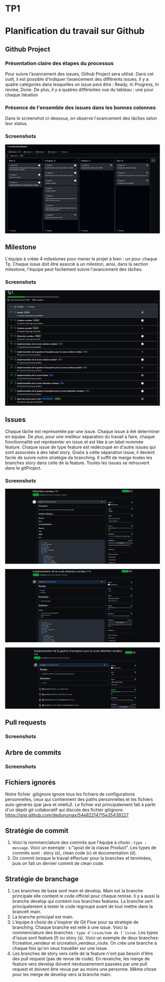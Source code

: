 # TP1

# Planification du travail sur Github

## Github Project
### Présentation claire des étapes du processus
Pour suivre l’avancement des issues, Github Project sera utilisé.
Dans cet outil, il est possible d’indiquer l’avancement des différents issues.
Il y a quatre catégories dans lesquelles
un issue peut être : Ready, In Progress, In review, Done.
De plus, il y a quatres différentes vue du tableau : une pour chaque itération

### Présence de l'ensemble des issues dans les bonnes colonnes
Dans le screenshot ci-dessous, on observe l'avancement des tâches selon leur status.

### Screenshots
<p align="center">
  <img src="./img/githubProject.jpg">
</p>


## Milestone
L'équipe à créée 4 milestones pour mener le projet à bien : un pour chaque Tp.
Chaque issue doit être associé à un mileston, ainsi, dans la section milestone, l'équipe peut facilement suivre l'avancement des tâches.
### Screenshots
<p align="center">
  <img src="./img/milestone.jpg">
</p>


## Issues
Chaque tâche est représentée par une issue. Chaque issue à été determiner en équipe.
De plus, pour une meilleur séparation du travail à faire, chaque fonctionnalité est représenter en issue et est liée à un label nommée feature.
Chaque issue de type feature est redécoupé en d'autre issues qui sont associées à des label story.
Graĉe à cette séparation issue, il devient facile de suivre notre stratégie de branching. Il suffit de merge toutes les branches story dans celle de la feature.
Toutes les issues se retrouvent dans le gitProject.
### Screenshots
<p align="center">
  <img src="./img/issue1.jpg">
</p>
<p align="center">
  <img src="./img/issue2.jpg">
</p>
<p align="center">
  <img src="./img/issue3.jpg">
</p>


## Pull requests
### Screenshots


## Arbre de commits
### Screenshots

## Fichiers ignorés
Notre fichier .gitignore ignore tous les fichiers de configurations personnelles, ceux qui contiennent des paths personnelles et
les fichiers auto-générés (par java et intelliJ). Le fichier est principalement fait à partir d'un dépôt git collaboratif qui discute des fichier gitignore. https://gist.github.com/dedunumax/54e82214715e35439227

## Stratégie de commit
1. Voici la nommenclature des commits que l'équipe à choisi : `type : message`. Voici un exemple : s:"ajout de la classe Product". Les types de commits sont : story (s), clean code (c) et documentation (d).
2. On commit lorsque le travail éffectuer pour la branches et terminées, puis on fait un dernier commit de clean code.

## Stratégie de branchage
1. Les branches de base sont main et develop. Main est la branche principale elle contient le code officiel pour chaque remise. Il y a aussi la branche develop qui contient nos branches features. La branche sert principalement à tester le code regroupé avant de tout mettre dans la branceh main.
2. La branche principal est main.
3. L'équipe à choisi de s'inspirer de Git Flow pour sa stratégie de branching.
   Chaque branche est relié à une issue.
   Voici la nommenclature des branches : `type d'issue/nom de l'issue`.
   Les types d'issue sont feature (f) ou story (s).
   Voici un exemple de deux branches: f/creation_vendeur et s/creation_vendeur_route.
   On crée une branche à chaque fois qu'on veux travailler sur une issue.
4. Les branches de story vers celle de la feature n'ont pas besoin d'être des pull request (pas de revue de code). En revanche, les merge de feature vers develop doivent nécéssairement passées par une pull request et doivent être revue par au moins une personne. Même chose pour les merge de develop vers la branche main.




